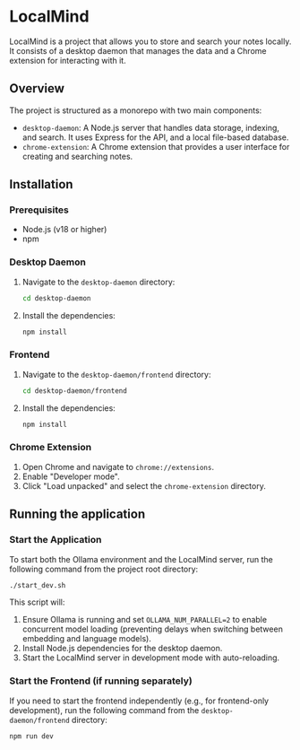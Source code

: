 # LocalMind

LocalMind is a project that allows you to store and search your notes locally. It consists of a desktop daemon that manages the data and a Chrome extension for interacting with it.

## Overview

The project is structured as a monorepo with two main components:

- `desktop-daemon`: A Node.js server that handles data storage, indexing, and search. It uses Express for the API, and a local file-based database.
- `chrome-extension`: A Chrome extension that provides a user interface for creating and searching notes.

## Installation

### Prerequisites

- Node.js (v18 or higher)
- npm

### Desktop Daemon

1. Navigate to the `desktop-daemon` directory:

    ```bash
    cd desktop-daemon
    ```

2. Install the dependencies:

    ```bash
    npm install
    ```

### Frontend

1. Navigate to the `desktop-daemon/frontend` directory:

    ```bash
    cd desktop-daemon/frontend
    ```

2. Install the dependencies:

    ```bash
    npm install
    ```

### Chrome Extension

1. Open Chrome and navigate to `chrome://extensions`.
2. Enable "Developer mode".
3. Click "Load unpacked" and select the `chrome-extension` directory.

## Running the application

### Start the Application

To start both the Ollama environment and the LocalMind server, run the following command from the project root directory:

```bash
./start_dev.sh
```

This script will:
1. Ensure Ollama is running and set `OLLAMA_NUM_PARALLEL=2` to enable concurrent model loading (preventing delays when switching between embedding and language models).
2. Install Node.js dependencies for the desktop daemon.
3. Start the LocalMind server in development mode with auto-reloading.

### Start the Frontend (if running separately)

If you need to start the frontend independently (e.g., for frontend-only development), run the following command from the `desktop-daemon/frontend` directory:

```bash
npm run dev
